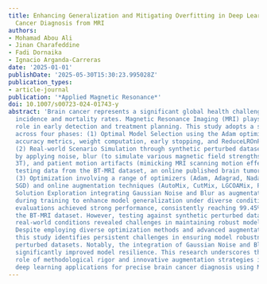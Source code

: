 ```yaml
---
title: Enhancing Generalization and Mitigating Overfitting in Deep Learning for Brain
  Cancer Diagnosis from MRI
authors:
- Mohamad Abou Ali
- Jinan Charafeddine
- Fadi Dornaika
- Ignacio Arganda-Carreras
date: '2025-01-01'
publishDate: '2025-05-30T15:30:23.995028Z'
publication_types:
- article-journal
publication: '*Applied Magnetic Resonance*'
doi: 10.1007/s00723-024-01743-y
abstract: 'Brain cancer represents a significant global health challenge with increasing
  incidence and mortality rates. Magnetic Resonance Imaging (MRI) plays a pivotal
  role in early detection and treatment planning. This study adopts a systematic approach
  across four phases: (1) Optimal Model Selection using the Adam optimizer, emphasizing
  accuracy metrics, weight computation, early stopping, and ReduceLROnPlateau techniques.
  (2) Real-world Scenario Simulation through synthetic perturbed datasets created
  by applying noise, blur (to simulate various magnetic field strengths: 1T, 1.5T,
  3T), and patient motion artifacts (mimicking MRI scanning motion effects) to the
  testing data from the BT-MRI dataset, an online published brain tumor MRI dataset.
  (3) Optimization involving a range of optimizers (Adam, Adagrad, Nadam, RMSprop,
  SGD) and online augmentation techniques (AutoMix, CutMix, LGCOAMix, PatchUp). (4)
  Solution Exploration integrating Gaussian Noise and Blur as augmentation strategies
  during training to enhance model generalization under diverse conditions. Initial
  evaluations achieved strong performance, consistently reaching 99.45% accuracy on
  the BT-MRI dataset. However, testing against synthetic perturbed datasets mimicking
  real-world conditions revealed challenges in maintaining robust model performance.
  Despite employing diverse optimization methods and advanced augmentation techniques,
  this study identifies persistent challenges in ensuring model robustness with synthetic
  perturbed datasets. Notably, the integration of Gaussian Noise and Blur during training
  significantly improved model resilience. This research underscores the critical
  role of methodological rigor and innovative augmentation strategies in advancing
  deep learning applications for precise brain cancer diagnosis using MRI.'
---
```

